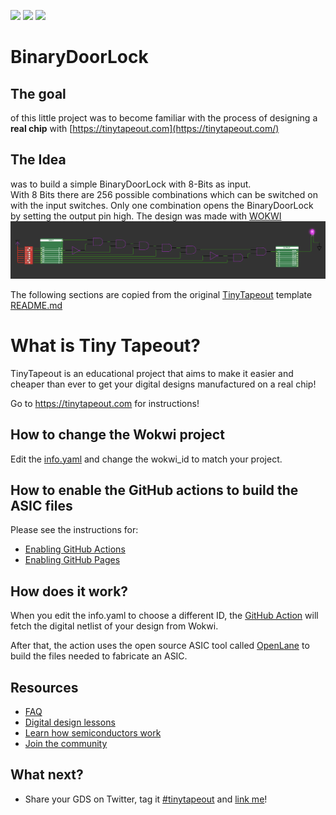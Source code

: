 ![](../../workflows/gds/badge.svg) ![](../../workflows/docs/badge.svg) ![](../../workflows/wokwi_test/badge.svg)

# BinaryDoorLock

## The goal 
of this little project was to become familiar with the process of designing a **real chip** with [https://tinytapeout.com](https://tinytapeout.com/)

## The Idea
was to build a simple BinaryDoorLock with 8-Bits as input.  
With 8 Bits there are 256 possible combinations which can be switched on with the input switches. 
Only one combination opens the BinaryDoorLock by setting the output pin high. The design was made with [WOKWI](https://wokwi.com/projects/359387860730498049)
![](./media_assets/screenshot.png)

The following sections are copied from the original [TinyTapeout](https://tinytapeout.com) template [README.md](https://github.com/TinyTapeout/tt03-submission-template/blob/main/README.md)

# What is Tiny Tapeout?

TinyTapeout is an educational project that aims to make it easier and cheaper than ever to get your digital designs manufactured on a real chip!

Go to https://tinytapeout.com for instructions!

## How to change the Wokwi project

Edit the [info.yaml](info.yaml) and change the wokwi_id to match your project.

## How to enable the GitHub actions to build the ASIC files

Please see the instructions for:

* [Enabling GitHub Actions](https://tinytapeout.com/faq/#when-i-commit-my-change-the-gds-action-isnt-running)
* [Enabling GitHub Pages](https://tinytapeout.com/faq/#my-github-action-is-failing-on-the-pages-part)

## How does it work?

When you edit the info.yaml to choose a different ID, the [GitHub Action](.github/workflows/gds.yaml) will fetch the digital netlist of your design from Wokwi.

After that, the action uses the open source ASIC tool called [OpenLane](https://www.zerotoasiccourse.com/terminology/openlane/) to build the files needed to fabricate an ASIC.

## Resources

* [FAQ](https://tinytapeout.com/faq/)
* [Digital design lessons](https://tinytapeout.com/digital_design/)
* [Learn how semiconductors work](https://tinytapeout.com/siliwiz/)
* [Join the community](https://discord.gg/rPK2nSjxy8)

## What next?

* Share your GDS on Twitter, tag it [#tinytapeout](https://twitter.com/hashtag/tinytapeout?src=hashtag_click) and [link me](https://twitter.com/matthewvenn)!
